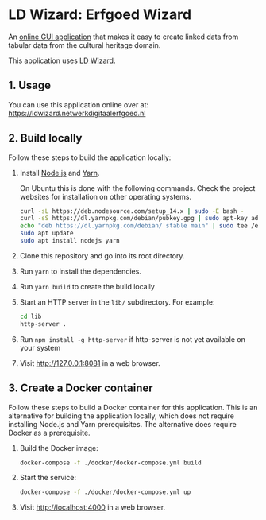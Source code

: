 # LD Wizard: Erfgoed Wizard

An [online GUI application](https://ldwizard.netwerkdigitaalerfgoed.nl) that makes it easy to create linked data from tabular data
from the cultural heritage domain.

This application uses [LD Wizard](https://github.com/pldn/LDWizard).

## 1. Usage

You can use this application online over at: https://ldwizard.netwerkdigitaalerfgoed.nl

## 2. Build locally

Follow these steps to build the application locally:

1. Install [Node.js](https://nodejs.org) and [Yarn](https://yarnpkg.com).

   On Ubuntu this is done with the following commands. Check the project
   websites for installation on other operating systems.

   ```sh
   curl -sL https://deb.nodesource.com/setup_14.x | sudo -E bash -
   curl -sS https://dl.yarnpkg.com/debian/pubkey.gpg | sudo apt-key add -
   echo "deb https://dl.yarnpkg.com/debian/ stable main" | sudo tee /etc/apt/sources.list.d/yarn.list
   sudo apt update
   sudo apt install nodejs yarn
   ```

2. Clone this repository and go into its root directory.

3. Run `yarn` to install the dependencies.

4. Run `yarn build` to create the build locally

5. Start an HTTP server in the `lib/` subdirectory.  For example:

   ```sh
   cd lib
   http-server .
   ```
6. Run `npm install -g http-server` if http-server is not yet available on your system

7. Visit <http://127.0.0.1:8081> in a web browser.

## 3. Create a Docker container

Follow these steps to build a Docker container for this application.  This is an alternative for building the application locally, which does not require installing Node.js and Yarn prerequisites.  The alternative does require Docker as a prerequisite.

1. Build the Docker image:

   ```sh
   docker-compose -f ./docker/docker-compose.yml build
   ```

2. Start the service:

   ```sh
   docker-compose -f ./docker/docker-compose.yml up
   ```

3. Visit <http://localhost:4000> in a web browser.
